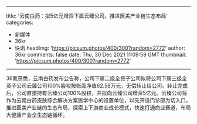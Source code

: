 
---
title: '云南白药：拟5亿元增资下属云臻公司，推进医美产业链生态布局'
categories: 
 - 新媒体
 - 36kr
 - 快讯
headimg: 'https://picsum.photos/400/300?random=2772'
author: 36kr
comments: false
date: Thu, 30 Dec 2021 11:09:59 GMT
thumbnail: 'https://picsum.photos/400/300?random=2772'
---

<div>   
36氪获悉，云南白药发布公告称，公司下属二级全资子公司拟将公司下属三级全资子公司云臻公司100%股权按账面净值62.58万元，无偿转让给公司。转让完成后，公司直接持有云臻公司100%股权，并拟向云臻公司增资5亿元。云臻公司将作为云南白药皮肤综合解决方案医学中心的设置单位，以先开设门诊部为切入口，推进医美产业链的生态布局，探索上下游商业成长模式，快速打通商业赛道，布局大健康产业全生态链循环。  
</div>
            